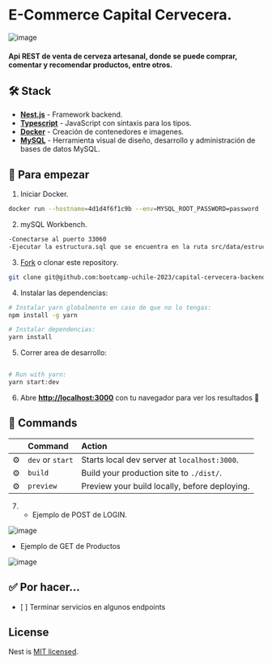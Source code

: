# E-Commerce Capital Cervecera.

![image](https://github.com/bootcamp-uchile-2023/capital-cervecera-backend/assets/141187853/32b05abe-e838-4935-9b78-8b534533916c)


#### Api REST de venta de cerveza artesanal, donde se puede comprar, comentar y recomendar productos, entre otros.  

## 🛠️ Stack

- [**Nest.js**](https://nestjs.com/) - Framework backend.
- [**Typescript**](https://www.typescriptlang.org/) - JavaScript con sintaxis para los tipos.
- [**Docker**](https://www.docker.com/products/docker-desktop/) - Creación de contenedores e imagenes.
- [**MySQL**](https://www.mysql.com/products/workbench/) - Herramienta visual de diseño, desarrollo y administración de bases de datos MySQL.

## 🚀 Para empezar

1. Iniciar Docker.

```bash
docker run --hostname=4d1d4f6f1c9b --env=MYSQL_ROOT_PASSWORD=password --env=PATH=/usr/local/sbin:/usr/local/bin:/usr/sbin:/usr/bin:/sbin:/bin --env=GOSU_VERSION=1.16 --env=MYSQL_MAJOR=innovation --env=MYSQL_VERSION=8.1.0-1.el8 --env=MYSQL_SHELL_VERSION=8.0.34-1.el8 --volume=/var/lib/mysql -p 33060:3306 --restart=no --runtime=runc -d mysql
```

2. mySQL Workbench.

```bash
-Conectarse al puerto 33060
-Ejecutar la estructura.sql que se encuentra en la ruta src/data/estructura.sql. ( contiene tabla, relaciones y seeds basicos).
```
   
3. [Fork]() o clonar este repository.

```bash
git clone git@github.com:bootcamp-uchile-2023/capital-cervecera-backend.git
```

4. Instalar las dependencias:

```bash
# Instalar yarn globalmente en caso de que no lo tengas:
npm install -g yarn

# Instalar dependencias:
yarn install


```

5. Correr area de desarrollo:

```bash

# Run with yarn:
yarn start:dev
```

6. Abre [**http://localhost:3000**](http://localhost:3000/) con tu navegador para ver los resultados 🚀


## 🧞 Commands

|     | Command          | Action                                        |
| :-- | :--------------- | :-------------------------------------------- |
| ⚙️  | `dev` or `start` | Starts local dev server at `localhost:3000`.  |
| ⚙️  | `build`          | Build your production site to `./dist/`.      |
| ⚙️  | `preview`        | Preview your build locally, before deploying. |



7. - Ejemplo de POST de  LOGIN.
   
![image](https://github.com/bootcamp-uchile-2023/capital-cervecera-backend/assets/141187853/3ec40785-cd2d-4eae-87f2-c08f5fa820f7)


  - Ejemplo de GET de Productos

![image](https://github.com/bootcamp-uchile-2023/capital-cervecera-backend/assets/141187853/e2902024-2bdd-4a0c-b7f9-b6b8782c9c66)





## ✅ Por hacer...

- [ ] Terminar servicios en algunos endpoints


## License

Nest is [MIT licensed](LICENSE).
